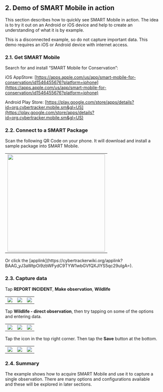 ## 2. Demo of SMART Mobile in action
This section describes how to quickly see SMART Mobile in action. The idea is to try it out on an Android or iOS device and help to create an understanding of what it is by example.

This is a disconnected example, so do not capture important data. This demo requires an iOS or Android device with internet access.

### 2.1. Get SMART Mobile
Search for and install “SMART Mobile for Conservation”:

iOS AppStore: [https://apps.apple.com/us/app/smart-mobile-for-conservation/id1546455676?platform=iphone](https://apps.apple.com/us/app/smart-mobile-for-conservation/id1546455676?platform=iphone)

Android Play Store: [https://play.google.com/store/apps/details?id=org.cybertracker.mobile.sm&gl=US](https://play.google.com/store/apps/details?id=org.cybertracker.mobile.sm&gl=US)

### 2.2. Connect to a SMART Package
Scan the following QR Code on your phone. It will download and install a sample package into SMART Mobile.
<table>
<tr>
<td><img width="320" src="{{ site.baseurl }}/assets/smart/image253.png" /></td>
</tr>
</table>
Or click the [applink](https://cybertrackerwiki.org/applink?BAAG_yJ3aWtpOi9zbWFydC9TYW1wbGVfQXJlYS5qc29uIgA=).

### 2.3. Capture data
Tap **REPORT INCIDENT**, **Make observation**, **Wildlife**
<table>
<tr>
<td><img src="{{ site.baseurl }}/assets/smart/image236.png" /></td>
<td><img src="{{ site.baseurl }}/assets/smart/image33.png" /></td>
<td><img src="{{ site.baseurl }}/assets/smart/image97.png" /></td>
</tr>
</table>

Tap **Wildlife - direct observation**, then try tapping on some of the options and entering data.
<table>
<tr>
<td><img src="{{ site.baseurl }}/assets/smart/image150.png" /></td>
<td><img src="{{ site.baseurl }}/assets/smart/image32.png" /></td>
<td><img src="{{ site.baseurl }}/assets/smart/image160.png" /></td>
</tr>
</table>

Tap the icon in the top right corner. Then tap the **Save** button at the bottom.
<table>
<tr>
<td><img src="{{ site.baseurl }}/assets/smart/image139.png" /></td>
<td><img src="{{ site.baseurl }}/assets/smart/image169.png" /></td>
<td><img src="{{ site.baseurl }}/assets/smart/image205.png" /></td>
</tr>
</table>

### 2.4. Summary
The example shows how to acquire SMART Mobile and use it to capture a single observation. There are many options and configurations available and these will be explored in later sections.
